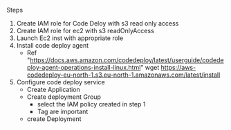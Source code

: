 Steps
1. Create IAM role for Code Deloy with s3 read only access
2. Create IAM role for ec2 with s3 readOnlyAccess
3. Launch Ec2 inst with appropriate role
4. Install code deploy agent
    - Ref "https://docs.aws.amazon.com/codedeploy/latest/userguide/codedeploy-agent-operations-install-linux.html"
wget https://aws-codedeploy-eu-north-1.s3.eu-north-1.amazonaws.com/latest/install
5. Configure code deploy service
    - Create Application
    - Create deployment Group
        - select the IAM policy created in step 1
        - Tag are important
    - create Deployment
